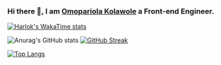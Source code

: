 ### Hi there 👋, I am [Omopariola Kolawole](xoloyinks.vercel.app) a Front-end Engineer.

[![Harlok's WakaTime stats](https://github-readme-stats.vercel.app/api/wakatime?username=xoloyinks)](https://github.com/anuraghazra/github-readme-stats)

![Anurag's GitHub stats](https://github-readme-stats.vercel.app/api?username=xoloyinks&show_icons=true&theme=dark) [![GitHub Streak](https://streak-stats.demolab.com?user=xoloyinks&theme=dark)](https://git.io/streak-stats)

[![Top Langs](https://github-readme-stats.vercel.app/api/top-langs/?username=xoloyinks&layout=donut&theme=dark)](https://github.com/anuraghazra/github-readme-stats)
